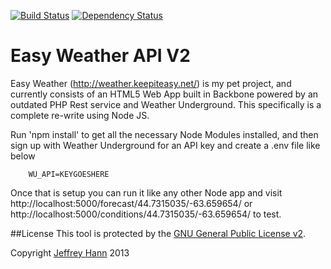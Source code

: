 [![Build Status](https://travis-ci.org/easy-weather/api.svg?branch=master)](https://travis-ci.org/easy-weather/api)
[![Dependency Status](https://david-dm.org/easy-weather/api.svg)](https://david-dm.org/easy-weather/api)

Easy Weather API V2
====================

Easy Weather (http://weather.keepiteasy.net/) is my pet project, and currently consists of an HTML5 Web App built in Backbone powered by an outdated PHP Rest service and Weather Underground. This specifically is a complete re-write using Node JS.

Run 'npm install' to get all the necessary Node Modules installed, and then sign up with Weather Underground for an API key and create a .env file like below

		WU_API=KEYGOESHERE

Once that is setup you can run it like any other Node app and visit http://localhost:5000/forecast/44.7315035/-63.659654/ or http://localhost:5000/conditions/44.7315035/-63.659654/ to test.

##License
This tool is protected by the [GNU General Public License v2](http://www.gnu.org/licenses/gpl-2.0.html).

Copyright [Jeffrey Hann](http://jeffreyhann.ca/) 2013

